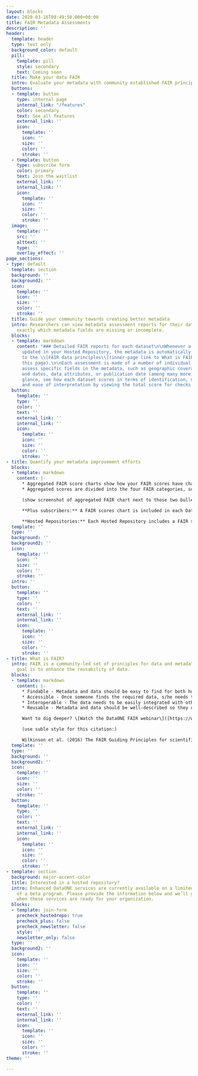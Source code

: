 ```yaml
---
layout: blocks
date: 2020-03-16T09:49:58.000+00:00
title: FAIR Metadata Assessments
description: ''
header:
  template: header
  type: text only
  background_color: default
  pill:
    template: pill
    style: secondary
    text: Coming soon
  title: Make your data FAIR
  intro: Evaluate your metadata with community established FAIR principles.
  buttons:
  - template: button
    type: internal page
    internal_link: "/features"
    color: secondary
    text: See all features
    external_link: ''
    icon:
      template: ''
      icon: ''
      size: ''
      color: ''
      stroke: ''
  - template: button
    type: subscribe form
    color: primary
    text: Join the waitlist
    external_link: ''
    internal_link: ''
    icon:
      template: ''
      icon: ''
      size: ''
      color: ''
      stroke: ''
  image:
    template: ''
    src: ''
    alttext: ''
    type: ''
    overlay_effect: ''
page_sections:
- type: default
  template: section
  background: ''
  background2: ''
  icon:
    template: ''
    icon: ''
    size: ''
    color: ''
    stroke: ''
  title: Guide your community towards creating better metadata
  intro: Researchers can view metadata assessment reports for their datasets and discover
    exactly which metadata fields are missing or incomplete.
  blocks:
  - template: markdown
    content: "### Detailed FAIR reports for each dataset\n\nWhenever a dataset is
      updated in your Hosted Repository, the metadata is automatically assessed according
      to the \\[FAIR data principles\\](inner-page link to What is FAIR? section on
      this page).\n\nEach assessment is made of a number of individual checks that
      assess specific fields in the metadata, such as geographic coverage, start and
      end dates, data attributes, or publication date (among many more). \n\nAt a
      glance, see how each dataset scores in terms of identification, discoverability,
      and ease of interpretation by viewing the total score for checks in that category."
  button:
    template: ''
    type: ''
    color: ''
    text: ''
    external_link: ''
    internal_link: ''
    icon:
      template: ''
      icon: ''
      size: ''
      color: ''
      stroke: ''
- title: Quantify your metadata improvement efforts
  blocks:
  - template: markdown
    content: |-
      * Aggregated FAIR score charts show how your FAIR scores have changed month-to-month, so you can quantify your metadata improvement efforts.
      * Aggregated scores are divided into the four FAIR categories, so you can pinpoint areas that need improvement and see what your metadata strengths are.

      (show screenshot of aggregated FAIR chart next to those two bullets)

      **Plus subscribers:** A FAIR scores chart is included in each DataONE Plus portal with scores only for that dataset collection.

      **Hosted Repositories:** Each Hosted Repository includes a FAIR scores chart for the entire repository holdings.
  template: ''
  type: ''
  background: ''
  background2: ''
  icon:
    template: ''
    icon: ''
    size: ''
    color: ''
    stroke: ''
  intro: ''
  button:
    template: ''
    type: ''
    color: ''
    text: ''
    external_link: ''
    internal_link: ''
    icon:
      template: ''
      icon: ''
      size: ''
      color: ''
      stroke: ''
- title: What is FAIR?
  intro: FAIR is a community-led set of principles for data and metadata, whose ultimate
    goal is to enhance the reusability of data.
  blocks:
  - template: markdown
    content: |-
      * Findable - Metadata and data should be easy to find for both humans and computers.
      * Accessible - Once someone finds the required data, s/he needs to know how they can be accessed.
      * Interoperable - The data needs to be easily integrated with other data for analysis, storage, and processing.
      * Reusable - Metadata and data should be well-described so they can be reused and replicated in different settings.

      Want to dig deeper? \[Watch the DataONE FAIR webinar\]([https://www.dataone.org/webinars/quantifying-fair-metadata-improvement-and-guidance-dataone-repository-network](https://www.dataone.org/webinars/quantifying-fair-metadata-improvement-and-guidance-dataone-repository-network "https://www.dataone.org/webinars/quantifying-fair-metadata-improvement-and-guidance-dataone-repository-network"))

      (use suble style for this citation:)

      Wilkinson et al. (2016) The FAIR Guiding Principles for scientific data management and stewardship. Scientific Data, 3:160018. \[[https://doi.org/10.1038/sdata.2016.18](https://doi.org/10.1038/sdata.2016.18 "https://doi.org/10.1038/sdata.2016.18")\]([https://doi.org/10.1038/sdata.2016.18](https://doi.org/10.1038/sdata.2016.18 "https://doi.org/10.1038/sdata.2016.18"))
  template: ''
  type: ''
  background: ''
  background2: ''
  icon:
    template: ''
    icon: ''
    size: ''
    color: ''
    stroke: ''
  button:
    template: ''
    type: ''
    color: ''
    text: ''
    external_link: ''
    internal_link: ''
    icon:
      template: ''
      icon: ''
      size: ''
      color: ''
      stroke: ''
- template: section
  background: major-accent-color
  title: Interested in a hosted repository?
  intro: Enhanced DataONE services are currently available on a limited basis as part
    of a beta program. Please provide the information below and we’ll get in touch
    when these services are ready for your organization.
  blocks:
  - template: join-form
    precheck_hostedrepo: true
    precheck_plus: false
    precheck_newsletter: false
    style: ''
    newsletter_only: false
  type: ''
  background2: ''
  icon:
    template: ''
    icon: ''
    size: ''
    color: ''
    stroke: ''
  button:
    template: ''
    type: ''
    color: ''
    text: ''
    external_link: ''
    internal_link: ''
    icon:
      template: ''
      icon: ''
      size: ''
      color: ''
      stroke: ''
theme: ''

---
```


